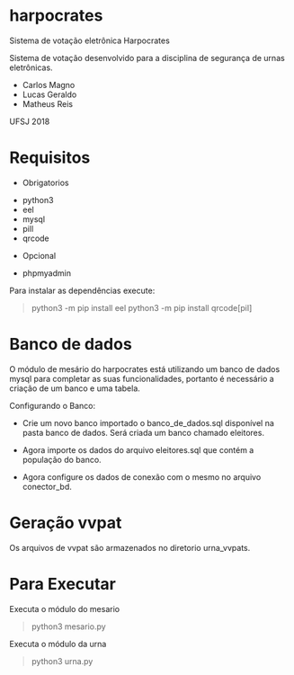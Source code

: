 # harpocrates
Sistema de votação eletrônica Harpocrates

Sistema de votação desenvolvido para a disciplina de segurança de urnas eletrônicas.

- Carlos Magno
- Lucas Geraldo
- Matheus Reis

UFSJ 2018

# Requisitos

- Obrigatorios
* python3
* eel
* mysql
* pill
* qrcode
- Opcional
* phpmyadmin

Para instalar as dependências execute:
> python3 -m pip install eel
> python3 -m pip install qrcode[pil]

# Banco de dados

O módulo de mesário do harpocrates está utilizando um banco de dados mysql para completar as suas funcionalidades, portanto é necessário a criação de um banco e uma tabela.

Configurando o Banco:

- Crie um novo banco importado o banco_de_dados.sql disponível na pasta banco de dados. Será criada um banco chamado eleitores.

- Agora importe os dados do arquivo eleitores.sql que contém a população do banco.

- Agora configure os dados de conexão com o mesmo no arquivo conector_bd.

# Geração vvpat

Os arquivos de vvpat são armazenados no diretorio urna_vvpats.

# Para Executar

Executa o módulo do mesario
> python3 mesario.py

Executa o módulo da urna
> python3 urna.py
